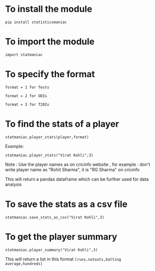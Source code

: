 # To install the module
```pip install statisticsmaniac```

# To import the module
```import statmaniac```

# To specify the format
```format = 1 for Tests```

```format = 2 for ODIs```

```format = 3 for T20Is```

# To find the stats of a player
```statmaniac.player_stats(player,format)```

Example:

```statmaniac.player_stats("Virat Kohli",3)```

Note : Use the player names as on cricinfo website , for example : don't write player name as "Rohit Sharma", it is "RG Sharma" on cricinfo

This will return a pandas dataframe which can be further used for data analysis

# To save the stats as a csv file
```statmaniac.save_stats_as_csv("Virat Kohli",3)```

# To get the player summary

```statmaniac.player_summary("Virat Kohli",3)```

This will return a list in this format ```[runs,notouts,batting average,hundreds]```